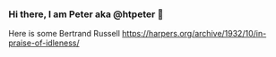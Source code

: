 ### Hi there, I am Peter aka @htpeter 👋

Here is some Bertrand Russell https://harpers.org/archive/1932/10/in-praise-of-idleness/
